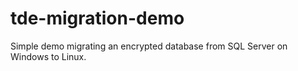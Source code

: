 # tde-migration-demo
Simple demo migrating an encrypted database from SQL Server on Windows to Linux.
